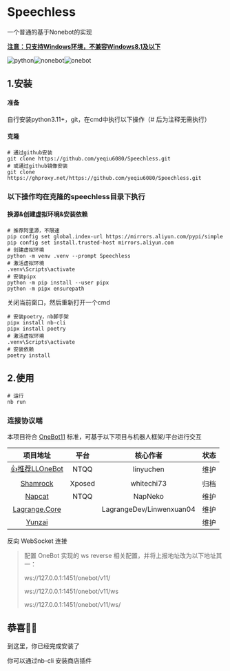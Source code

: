 # Speechless

一个普通的基于Nonebot的实现

<u>**注意：只支持Windows环境，不兼容Windows8.1及以下**</u>

![python](https://img.shields.io/badge/python-v3.10%2B-blue)![nonebot](https://img.shields.io/badge/nonebot-v2.3.3-yellow)![onebot](https://img.shields.io/badge/onebot-v11-black)

## 1.安装

#### 准备

自行安装python3.11+，git，在cmd中执行以下操作（# 后为注释无需执行）

#### 克隆

```
# 通过github安装
git clone https://github.com/yeqiu6080/Speechless.git
# 或通过github镜像安装
git clone https://ghproxy.net/https://github.com/yeqiu6080/Speechless.git
```
### 以下操作均在克隆的speechless目录下执行

#### 换源&创建虚拟环境&安装依赖

```
# 推荐阿里源，不限速
pip config set global.index-url https://mirrors.aliyun.com/pypi/simple
pip config set install.trusted-host mirrors.aliyun.com
# 创建虚拟环境
python -m venv .venv --prompt Speechless
# 激活虚拟环境
.venv\Scripts\activate
# 安装pipx
python -m pip install --user pipx
python -m pipx ensurepath

```

关闭当前窗口，然后重新打开一个cmd
```
# 安装poetry，nb脚手架
pipx install nb-cli
pipx install poetry
# 激活虚拟环境
.venv\Scripts\activate
# 安装依赖
poetry install

```

## 2.使用

```
# 运行
nb run

```

### 连接协议端

本项目符合 [OneBot11](https://github.com/howmanybots/onebot) 标准，可基于以下项目与机器人框架/平台进行交互

|                           项目地址                           |  平台  |         核心作者         | 状态 |
| :----------------------------------------------------------: | :----: | :----------------------: | ---- |
|    [👍推荐LLOneBot](https://github.com/LLOneBot/LLOneBot)     |  NTQQ  |        linyuchen         | 维护 |
|    [Shamrock](https://whitechi73.github.io/OpenShamrock)     | Xposed |        whitechi73        | 归档 |
|        [Napcat](https://github.com/NapNeko/NapCatQQ)         |  NTQQ  |         NapNeko          | 维护 |
| [Lagrange.Core](https://github.com/LagrangeDev/Lagrange.Core) |        | LagrangeDev/Linwenxuan04 | 维护 |
|      [Yunzai](https://gitee.com/xiaoye12123/ws-plugin)       |        |                          | 维护 |

反向 WebSocket 连接

> 配置 OneBot 实现的 ws reverse 相关配置，并将上报地址改为以下地址其一： 
>
> ws://127.0.0.1:1451/onebot/v11/ 
>
> ws://127.0.0.1:1451/onebot/v11/ws 
>
> ws://127.0.0.1:1451/onebot/v11/ws/

## 恭喜🎉🎉

到这里，你已经完成安装了

你可以通过nb-cli 安装商店插件